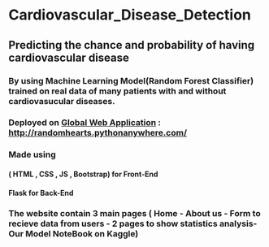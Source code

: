 # Cardiovascular_Disease_Detection
## Predicting the chance and probability of having cardiovascular disease
### By using Machine Learning  Model(Random Forest Classifier) trained on real data of many patients with and without cardiovasucular diseases.
### Deployed on [Global Web Application](http://randomhearts.pythonanywhere.com/) : http://randomhearts.pythonanywhere.com/  
### Made using 
#### ( HTML , CSS , JS , Bootstrap) for Front-End
#### Flask for Back-End
### The website contain 3 main pages ( Home - About us - Form to recieve data from users - 2 pages to show statistics analysis- Our Model NoteBook on Kaggle)

